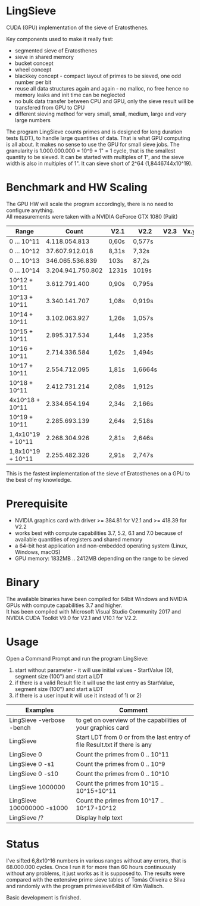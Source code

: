 # LingSieve
CUDA (GPU) implementation of the sieve of Eratosthenes.


Key components used to make it really fast:
 - segmented sieve of Eratosthenes
 - sieve in shared memory
 - bucket concept
 - wheel concept
 - blackkey concept - compact layout of primes to be sieved, one odd number per bit
 - reuse all data structures again and again - no malloc, no free hence no memory leaks and init time can be neglected
 - no bulk data transfer between CPU and GPU, only the sieve result will be transfered from GPU to CPU
 - different sieving method for very small, small, medium, large and very large numbers



The program LingSieve counts primes and is designed for long duration tests (LDT), to handle large quantities of data. That is what GPU computing is all about. It makes no sense to use the GPU for small sieve jobs.
The granularity is 1.000.000.000 = 10^9 = 1" = 1 cycle, that is the smallest quantity to be sieved. It can be started with multiples of 1", and the sieve width is also in multiples of 1". It can sieve short of 2^64 (1,8446744x10^19).


 
Benchmark and HW Scaling
========================

The GPU HW will scale the program accordingly, there is no need to configure anything.<br/>
All measurements were taken with a NVIDIA GeForce GTX 1080 (Palit)


Range | Count | V2.1 | V2.2 | V2.3 | Vx.y | Vx.z
----- | ----- | ----------- | -------- | -------- | -------- | --------
0 … 10^11	| 4.118.054.813	| 0,60s | 0,577s
0 … 10^12	| 37.607.912.018	| 8,31s | 7,32s
0 … 10^13	| 346.065.536.839	| 103s | 87,2s
0 … 10^14	| 3.204.941.750.802	|  1231s| 1019s
10^12 + 10^11	| 3.612.791.400	| 0,90s | 0,795s
10^13 + 10^11	| 3.340.141.707	| 1,08s | 0,919s
10^14 + 10^11	| 3.102.063.927	| 1,26s | 1,057s
10^15 + 10^11	| 2.895.317.534	| 1,44s | 1,235s
10^16 + 10^11	| 2.714.336.584	| 1,62s | 1,494s
10^17 + 10^11	| 2.554.712.095	| 1,81s | 1,6664s
10^18 + 10^11	| 2.412.731.214	| 2,08s | 1,912s
4x10^18 + 10^11	| 2.334.654.194	| 2,34s | 2,166s
10^19 + 10^11	| 2.285.693.139	| 2,64s | 2,518s
1,4x10^19 + 10^11	| 2.268.304.926	| 2,81s | 2,646s
1,8x10^19 + 10^11	| 2.255.482.326	| 2,91s | 2,747s

This is the fastest implementation of the sieve of Eratosthenes on a GPU to the best of my knowledge.


Prerequisite
============

 - NVIDIA graphics card with driver >= 384.81 for V2.1 and >= 418.39 for V2.2
 - works best with compute capabilities 3.7, 5.2, 6.1 and 7.0 because of available quantities of registers and shared memory
 - a 64-bit host application and non-embedded operating system (Linux, Windows, macOS)
 - GPU memory: 1832MB .. 2412MB depending on the range to be sieved
 
 
Binary
======
The available binaries have been compiled for 64bit Windows and NVIDIA GPUs with compute capabilities 3.7 and higher.<br/>
It has been compiled with Microsoft Visual Studio Community 2017 and NVIDIA CUDA Toolkit V9.0 for V2.1 and V10.1 for V2.2.


Usage
=====

  Open a Command Prompt and run the program LingSieve:
  
  1) start without parameter - it will use initial values - StartValue (0), segment size (100") and start a LDT
  2) if there is a valid Result file it will use the last entry as StartValue, segment size (100") and start a LDT
  3) if there is a user input it will use it instead of 1) or 2)


  
  
Examples            | Comment
------------------- | --------
  LingSieve -verbose -bench		| to get on overview of the capabilities of your graphics card
  LingSieve				             | Start LDT from 0 or from the last entry of file Result.txt if there is any
  LingSieve 0			          | Count the primes from 0 .. 10^11
  LingSieve 0 -s1		        | Count the primes from 0 .. 10^9
  LingSieve 0 -s10		      | Count the primes from 0 .. 10^10
  LingSieve 1000000		      | Count the primes from 10^15 .. 10^15+10^11
  LingSieve 100000000 -s1000	| Count the primes from 10^17 .. 10^17+10^12
  LingSieve /?			        | Display help text
  
  
  
  Status
  ======
  
  I've sifted 6,8x10^16 numbers in various ranges without any errors, that is 68.000.000 cycles. Once I run it for more than 60 hours continuously without any problems, it just works as it is supposed to. The results were compared with the extensive prime sieve tables of Tomás Oliveira e Silva and randomly with the program primesieve64bit of Kim Walisch.
  
  
  Basic development is finished.
